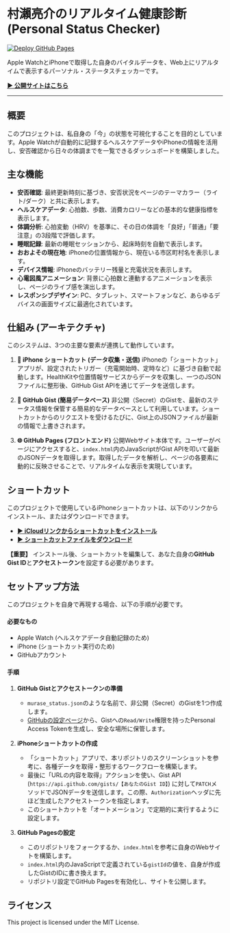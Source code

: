 # 村瀨亮介のリアルタイム健康診断 (Personal Status Checker)

[![Deploy GitHub Pages](https://github.com/muraseryosuke/murase-status-checker/actions/workflows/pages/pages-build-deployment/badge.svg)](https://github.com/muraseryosuke/murase-status-checker/actions/workflows/pages/pages--build-deployment)

Apple WatchとiPhoneで取得した自身のバイタルデータを、Web上にリアルタイムで表示するパーソナル・ステータスチェッカーです。

**[▶︎ 公開サイトはこちら](https://muraseryosuke.github.io/murase-status-checker/)**

---

## 概要

このプロジェクトは、私自身の「今」の状態を可視化することを目的としています。Apple Watchが自動的に記録するヘルスケアデータやiPhoneの情報を活用し、安否確認から日々の体調までを一覧できるダッシュボードを構築しました。

## 主な機能

* **安否確認**: 最終更新時刻に基づき、安否状況をページのテーマカラー（ライト/ダーク）と共に表示します。
* **ヘルスケアデータ**: 心拍数、歩数、消費カロリーなどの基本的な健康指標を表示します。
* **体調分析**: 心拍変動（HRV）を基準に、その日の体調を「良好」「普通」「要注意」の3段階で評価します。
* **睡眠記録**: 最新の睡眠セッションから、起床時刻を自動で表示します。
* **おおよその現在地**: iPhoneの位置情報から、現在いる市区町村名を表示します。
* **デバイス情報**: iPhoneのバッテリー残量と充電状況を表示します。
* **心電図風アニメーション**: 背景に心拍数と連動するアニメーションを表示し、ページのライブ感を演出します。
* **レスポンシブデザイン**: PC、タブレット、スマートフォンなど、あらゆるデバイスの画面サイズに最適化されています。

## 仕組み (アーキテクチャ)

このシステムは、3つの主要な要素が連携して動作しています。

1.  **📲 iPhone ショートカット (データ収集・送信)**
    iPhoneの「ショートカット」アプリが、設定されたトリガー（充電開始時、定時など）に基づき自動で起動します。HealthKitや位置情報サービスからデータを収集し、一つのJSONファイルに整形後、GitHub Gist APIを通じてデータを送信します。

2.  **📄 GitHub Gist (簡易データベース)**
    非公開（Secret）のGistを、最新のステータス情報を保管する簡易的なデータベースとして利用しています。ショートカットからのリクエストを受けるたびに、Gist上のJSONファイルが最新の情報で上書きされます。

3.  **🌐 GitHub Pages (フロントエンド)**
    公開Webサイト本体です。ユーザーがページにアクセスすると、`index.html`内のJavaScriptがGist APIを叩いて最新のJSONデータを取得します。取得したデータを解析し、ページの各要素に動的に反映させることで、リアルタイムな表示を実現しています。

## ショートカット

このプロジェクトで使用しているiPhoneショートカットは、以下のリンクからインストール、またはダウンロードできます。

* **[▶︎ iCloudリンクからショートカットをインストール](https://www.icloud.com/shortcuts/36b86883d084465f9e2f56b69a3add3d)**
* **[▶︎ ショートカットファイルをダウンロード](./ステータス更新%20(公開用).shortcut)**

**【重要】**
インストール後、ショートカットを編集して、あなた自身の**GitHub Gist ID**と**アクセストークン**を設定する必要があります。

## セットアップ方法

このプロジェクトを自身で再現する場合、以下の手順が必要です。

#### 必要なもの
* Apple Watch (ヘルスケアデータ自動記録のため)
* iPhone (ショートカット実行のため)
* GitHubアカウント

#### 手順
1.  **GitHub Gistとアクセストークンの準備**
    * `murase_status.json`のような名前で、非公開（Secret）のGistを1つ作成します。
    * [GitHubの設定ページ](https://github.com/settings/tokens)から、Gistへの`Read/Write`権限を持ったPersonal Access Tokenを生成し、安全な場所に保管します。

2.  **iPhoneショートカットの作成**
    * 「ショートカット」アプリで、本リポジトリのスクリーンショットを参考に、各種データを取得・整形するワークフローを構築します。
    * 最後に「URLの内容を取得」アクションを使い、Gist API (`https://api.github.com/gists/【あなたのGist ID】`) に対して`PATCH`メソッドでJSONデータを送信します。この際、`Authorization`ヘッダに先ほど生成したアクセストークンを指定します。
    * このショートカットを「オートメーション」で定期的に実行するように設定します。

3.  **GitHub Pagesの設定**
    * このリポジトリをフォークするか、`index.html`を参考に自身のWebサイトを構築します。
    * `index.html`内のJavaScriptで定義されている`gistId`の値を、自身が作成したGistのIDに書き換えます。
    * リポジトリ設定でGitHub Pagesを有効化し、サイトを公開します。


## ライセンス

This project is licensed under the MIT License.

